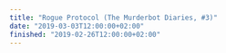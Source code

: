```yaml
---
title: "Rogue Protocol (The Murderbot Diaries, #3)"
date: "2019-03-03T12:00:00+02:00"
finished: "2019-02-26T12:00:00+02:00"
---
```

